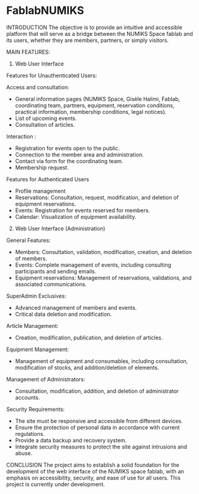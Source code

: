 # FablabNUMIKS

INTRODUCTION
The objective is to provide an intuitive and accessible platform that will serve as a bridge between the NUMIKS Space fablab and its users, whether they are members, partners, or simply visitors.

MAIN FEATURES:

1. Web User Interface

Features for Unauthenticated Users:

Access and consultation:

- General information pages (NUMIKS Space, Gisèle Halimi, Fablab, coordinating team, partners, equipment, reservation conditions, practical information, membership conditions, legal notices).
- List of upcoming events.
- Consultation of articles.

Interaction :

- Registration for events open to the public.
- Connection to the member area and administration.
- Contact via form for the coordinating team.
-	Membership request.

Features for Authenticated Users

- Profile management
- Reservations: Consultation, request, modification, and deletion of equipment reservations.
- Events: Registration for events reserved for members.
- Calendar: Visualization of equipment availability.

2. Web User Interface (Administration)

General Features:

- Members: Consultation, validation, modification, creation, and deletion of members.
- Events: Complete management of events, including consulting participants and sending emails.
- Equipment reservations: Management of reservations, validations, and associated communications.

SuperAdmin Exclusives:

- Advanced management of members and events.
- Critical data deletion and modification.

Article Management:

- Creation, modification, publication, and deletion of articles.

Equipment Management:

- Management of equipment and consumables, including consultation, modification of stocks, and addition/deletion of elements.

Management of Administrators:

- Consultation, modification, addition, and deletion of administrator accounts.

Security Requirements:

- The site must be responsive and accessible from different devices.
- Ensure the protection of personal data in accordance with current regulations.
- Provide a data backup and recovery system.
- Integrate security measures to protect the site against intrusions and abuse.

CONCLUSION
The project aims to establish a solid foundation for the development of the web interface of the NUMIKS space fablab, with an emphasis on accessibility, security, and ease of use for all users. This project is currently under development.
